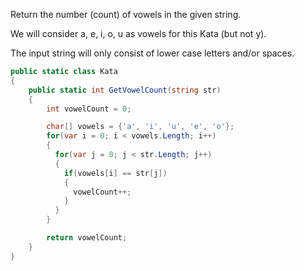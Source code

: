 Return the number (count) of vowels in the given string.

We will consider a, e, i, o, u as vowels for this Kata (but not y).

The input string will only consist of lower case letters and/or spaces.
```c#
public static class Kata
{
    public static int GetVowelCount(string str)
    {
        int vowelCount = 0;

        char[] vowels = {'a', 'i', 'u', 'e', 'o'};
        for(var i = 0; i < vowels.Length; i++)
        {
          for(var j = 0; j < str.Length; j++)
          {
            if(vowels[i] == str[j])
            {
              vowelCount++;
            }
          }
        }

        return vowelCount;
    }
}
```
